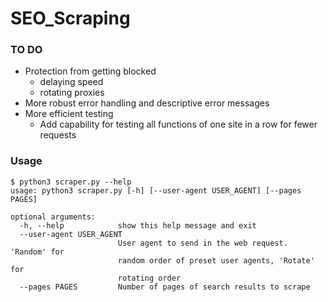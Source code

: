 # SEO_Scraping
 
### TO DO
* Protection from getting blocked
  * delaying speed
  * rotating proxies
* More robust error handling and descriptive error messages
* More efficient testing
  * Add capability for testing all functions of one site in a row for fewer requests

### Usage
```angular2html
$ python3 scraper.py --help
usage: python3 scraper.py [-h] [--user-agent USER_AGENT] [--pages PAGES]

optional arguments:
  -h, --help            show this help message and exit
  --user-agent USER_AGENT
                        User agent to send in the web request. 'Random' for
                        random order of preset user agents, 'Rotate' for
                        rotating order
  --pages PAGES         Number of pages of search results to scrape
```